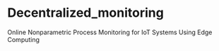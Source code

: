 # Decentralized_monitoring
Online Nonparametric Process Monitoring for IoT Systems Using Edge Computing
